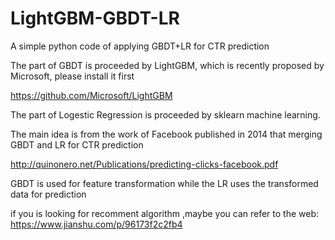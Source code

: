# LightGBM-GBDT-LR
A simple python code of applying GBDT+LR for CTR prediction 

The part of GBDT is proceeded by LightGBM, which is recently proposed by Microsoft, please install it first

https://github.com/Microsoft/LightGBM

The part of Logestic Regression is proceeded by sklearn machine learning.

The main idea is from the work of Facebook published in 2014 that merging GBDT and LR for CTR prediction

http://quinonero.net/Publications/predicting-clicks-facebook.pdf

GBDT is used for feature transformation while the LR uses the transformed data for prediction

if you is looking for recomment algorithm ,maybe you can refer to the web:
https://www.jianshu.com/p/96173f2c2fb4
